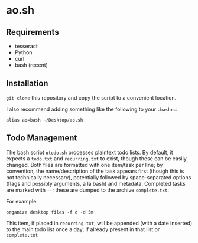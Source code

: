 # ao.sh

## Requirements

- tesseract
- Python
- curl
- bash (recent)

## Installation

`git clone` this repository and copy the script to a convenient location.

I also recommend adding something like the following to your `.bashrc`:
```
alias ao=bash ~/Desktop/ao.sh
```

## Todo Management

The bash script `utodo.sh` processes plaintext todo lists. By default, it
expects a `todo.txt` and `recurring.txt` to exist, though these can be easily
changed. Both files are formatted with one item/task per line; by convention,
the name/description of the task appears first (though this is not technically
necessary), potentially followed by space-separated options (flags and possibly
arguments, a la bash) and metadata. Completed tasks are marked with `--`; these
are dumped to the archive `complete.txt`.

For example:

```
organize desktop files -f d -d 5m
```

This item, if placed in `recurring.txt`, will be appended (with a date
inserted) to the main todo list once a day; if already present in that list or
`complete.txt`
